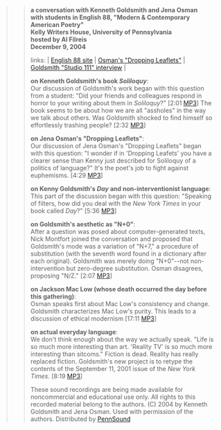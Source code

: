 > > **a conversation with Kenneth Goldsmith and Jena Osman  
> > with students in English 88, "Modern & Contemporary American Poetry"  
> > Kelly Writers House, University of Pennsylvania  
> > hosted by Al Filreis  
> > December 9, 2004**
> >
> > links: | [English 88 site](http://www.writing.upenn.edu/~afilreis/88v/schedule00a.html) |
> > [Osman's
> > "Dropping Leaflets"](http://www.writing.upenn.edu/~wh/webcasts/moore.html) | [Goldsmith "Studio 111"
> > interview](http://www.writing.upenn.edu/pennsound/x/Goldsmith-2004.html) |
> >
> > **on Kenneth Goldsmith's book *Soliloquy***:  
> > Our discussion of Goldsmith's work began with this
> > question from a student: "Did your friends and colleagues respond in horror to your
> > writing
> > about them in *Soliloquy*?"
> > \[2:01 [MP3](http://media.sas.upenn.edu/pennsound/groups/GoldsmithOsman/Goldsmith-Osman_01_KWH_UPenn_12-10-04.mp3)\]
> > The book seems to be about how we are all "assholes" in the way we talk
> > about
> > others.
> > Was Goldsmith shocked to find himself so effortlessly
> > trashing people?
> > \[2:32 [MP3](http://media.sas.upenn.edu/pennsound/groups/GoldsmithOsman/Goldsmith-Osman_02_KWH_Upenn_12-10-04.mp3)\]
> >
> > **on Jena Osman's "Dropping Leaflets"**:  
> > Our discussion of Jena Osman's "Dropping Leaflets" began
> > with this question: "I wonder if in 'Dropping Leafets' you have a clearer sense
> > than Kenny just described for Soliloquy of a politics of
> > language?" It's the poet's job to fight against euphemisms.
> > \[4:29 [MP3](http://media.sas.upenn.edu/pennsound/groups/GoldsmithOsman/Goldsmith-Osman_03_KWH_Upenn_12-10-04.mp3)\]
> >
> > **on Kenny Goldsmith's *Day* and non-interventionist language**:  
> > This part of the discussion began with this
> > question: "Speaking of filters, how did you deal with the *New York
> > Times* in your book called *Day*?"
> > \[5:36 [MP3](http://media.sas.upenn.edu/pennsound/groups/GoldsmithOsman/Goldsmith-Osman_04_KWH_Upenn_12-10-04.mp3)\]
> >
> > **on Goldsmith's aesthetic as "N+0"**:  
> > After a question was posed about computer-generated texts, Nick Montfort
> > joined the conversation and proposed that Goldsmith's mode was a variation of "N+7,"
> > a procedure of substitution (with the seventh word found in a dictionary after
> > each original). Goldsmith was merely doing "N+0"--not non-intervention but
> > zero-degree substitution. Osman disagrees, proposing "N/Z."
> > \[2:07 [MP3](http://media.sas.upenn.edu/pennsound/groups/GoldsmithOsman/Goldsmith-Osman_05_KWH_UPenn_12-10-04.mp3)\]
> >
> > **on Jackson Mac Low (whose death occurred the day before
> > this gathering)**:  
> > Osman speaks first about Mac Low's consistency and change. Goldsmith
> > characterizes Mac Low's purity. This leads to a discussion of
> > ethical modernism
> > \[17:11 [MP3](http://media.sas.upenn.edu/pennsound/groups/GoldsmithOsman/Goldsmith-Osman_06_KWH_UPenn_12-10-04.mp3)\]
> >
> > **on actual everyday language**:  
> > We don't think enough about the way we actually speak. "Life is
> > so much more interesting than art. 'Reality TV' is so much
> > more interesting than sitcoms." Fiction is dead. Reality has really replaced
> > fiction. Goldsmith's new project is to retype the contents of the
> > September 11, 2001 issue of the *New York Times*.
> > \[8:19 [MP3](http://media.sas.upenn.edu/pennsound/groups/GoldsmithOsman/Goldsmith-Osman_07_KWH_UPenn_12-10-04.mp3)\]
> >
> >   
> >
> > These sound recordings are being made available for noncommercial and educational use only. All rights to this recorded
> > material belong to the authors. (C) 2004 by Kenneth Goldsmith and Jena Osman. Used with permission of the authors.
> > Distributed by [PennSound](http://www.writing.upenn.edu/pennsound)
